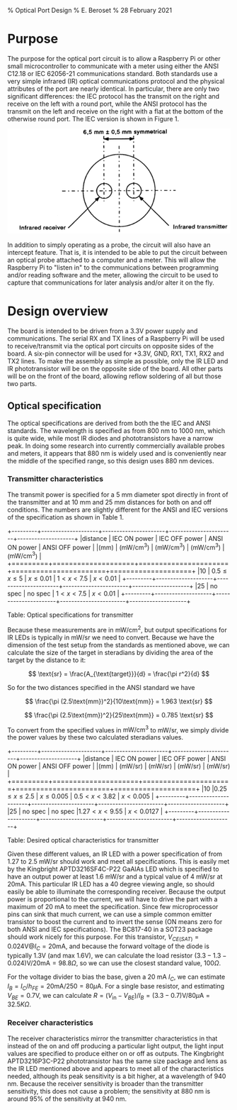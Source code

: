 % Optical Port Design
% E. Beroset
% 28 February 2021

# Purpose
The purpose for the optical port circuit is to allow a Raspberry Pi or other small microcontroller to communicate with a meter using either the ANSI C12.18 or IEC 62056-21 communications standard.  Both standards use a very simple infrared (IR) optical communications protocol and the physical attributes of the port are nearly identical.  In particular, there are only two significant differences:  the IEC protocol has the transmit on the right and receive on the left with a round port, while the ANSI protocol has the transmit on the left and receive on the right with a flat at the bottom of the otherwise round port.  The IEC version is shown in Figure 1.

![IEC optical port](IEC_optical_port.png)

In addition to simply operating as a probe, the circuit will also have an intercept feature.  That is, it is intended to be able to put the circuit between an optical probe attached to a computer and a meter.  This will allow the Raspberry Pi to "listen in" to the communications between programming and/or reading software and the meter, allowing the circuit to be used to capture that communications for later analysis and/or alter it on the fly.

# Design overview
The board is intended to be driven from a 3.3V power supply and communications.  The serial RX and TX lines of a Raspberry Pi will be used to receive/transmit via the optical port circuits on opposite sides of the board.  A six-pin connector will be used for +3.3V, GND, RX1, TX1, RX2 and TX2 lines.   To make the assembly as simple as possible, only the IR LED and IR phototransistor will be on the opposite side of the board.  All other parts will be on the front of the board, allowing reflow soldering of all but those two parts.

## Optical specification
The optical specifications are derived from both the the IEC and ANSI standards.  The wavelength is specified as from 800 nm to 1000 nm, which is quite wide, while most IR diodes and phototransistors have a narrow peak.  In doing some research into currently commercially available probes and meters, it appears that 880 nm is widely used and is conveniently near the middle of the specified range, so this design uses 880 nm devices.

### Transmitter characteristics

The transmit power is specified for a 5 mm diameter spot directly in front of the transmitter and at 10 mm and 25 mm distances for both on and off conditions.  The numbers are slightly different for the ANSI and IEC versions of the specification as shown in Table 1.

+---------+--------------------+----------------------+-----------------------+--------------------+
|distance | IEC ON power       | IEC OFF power        | ANSI ON power         | ANSI OFF power     | 
|(mm)     | ($\text{mW/cm}^3$) | ($\text{mW/cm}^3$)   | ($\text{mW/cm}^3$)    | ($\text{mW/cm}^3$) |
+=========+====================+======================+=======================+====================+
|10       | $0.5 \le x \le 5$  | $x \le 0.01$         |  $1 < x < 7.5$        |    $x < 0.01$      |
+---------+--------------------+----------------------+-----------------------+--------------------+
|25       | no spec            |  no spec             |  $1 < x < 7.5$        |    $x < 0.01$      |
+---------+--------------------+----------------------+-----------------------+--------------------+

Table: Optical specifications for transmitter

Because these measurements are in $\text{mW/cm}^2$, but output specifications for IR LEDs is typically in mW/sr we need to convert.  Because we have the dimension of the test setup from the standards as mentioned above, we can calculate the size of the target in steradians by dividing the area of the target by the distance to it:

$$ \text{sr} = \frac{A_{\text{target}}}{d} = \frac{\pi r^2}{d} $$ 

So for the two distances specified in the ANSI standard we have 

$$ \frac{\pi (2.5\text{mm})^2}{10\text{mm}} = 1.963 \text{sr} $$

$$ \frac{\pi (2.5\text{mm})^2}{25\text{mm}} = 0.785 \text{sr} $$

To convert from the specified values in $\text{mW/cm}^3$ to mW/sr, we simply divide the power values by these two calculated steradians values.

+---------+---------------------+----------------------+-----------------------+--------------------+
|distance | IEC ON power        | IEC OFF power        | ANSI ON power         | ANSI OFF power     | 
|(mm)     | (mW/sr)             | (mW/sr)              | (mW/sr)               | (mW/sr)            |
+=========+=====================+======================+=======================+====================+
|10       |$0.25 \le x\le 2.5$  | $x \le 0.005$        |  $0.5 < x < 3.82$     |    $x < 0.005$     |
+---------+---------------------+----------------------+-----------------------+--------------------+
|25       | no spec             |  no spec             |$1.27 < x < 9.55$      |    $x < 0.0127$    |
+---------+---------------------+----------------------+-----------------------+--------------------+

Table: Desired optical characteristics for transmitter

Given these different values, an IR LED with a power specification of from 1.27 to 2.5 mW/sr should work and meet all specifications.  This is easily met by the Kingbright APTD3216SF4C-P22 GaAlAs LED which is specified to have an output power at least 1.6 mW/sr and a typical value of 4 mW/sr at 20mA.  This particular IR LED has a 40 degree viewing angle, so should easily be able to illuminate the corresponding receiver.  Because the output power is proportional to the current, we will have to drive the part with a maximum of 20 mA to meet the specification.  Since few microprocessor pins can sink that much current, we can use a simple common emitter transistor to boost the current and to invert the sense (ON means zero for both ANSI and IEC specifications).  The BC817-40 in a SOT23 package should work nicely for this purpose.  For this transistor, $V_{CE(SAT)} = 0.024\text{V} @ I_C = 20\text{mA}$, and because the forward voltage of the diode is typically 1.3V (and max 1.6V), we can calculate the load resistor $(3.3 - 1.3 - 0.024)\text{V}/20\text{mA} = 98.8\Omega$, so we can use the closest standard value, $100\Omega$.  

For the voltage divider to bias the base, given a 20 mA $I_C$, we can estimate $I_B = I_C/h_{FE} = 20\text{mA}/250 = 80 \mu\text{A}$.  For a single base resistor, and estimating $V_{BE} = 0.7$V, we can calculate $R = (V_\text{in} -V_{BE})/I_B = (3.3 - 0.7)\text{V}/80\mu\text{A} = 32.5K\Omega$.

### Receiver characteristics
The receiver characteristics mirror the transmitter characteristics in that instead of the on and off producing a particular light output, the light input values are specified to produce either on or off as outputs.  The Kingbright APTD3216P3C-P22 phototransistor has the same size package and lens as the IR LED mentioned above and appears to meet all of the characteristics needed, although its peak sensitivity is a bit higher, at a wavelength of 940 nm.  Because the receiver sensitivity is broader than the transmitter sensitivity, this does not cause a problem; the sensitivity at 880 nm is around 95% of the sensitivity at 940 nm.
